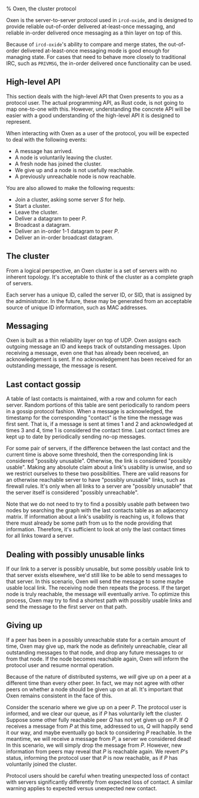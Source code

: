 % Oxen, the cluster protocol

Oxen is the server-to-server protocol used in `ircd-oxide`, and is designed to
provide reliable out-of-order delivered at-least-once messaging, and reliable
in-order delivered once messaging as a thin layer on top of this.

Because of `ircd-oxide`'s ability to compare and merge states, the out-of-order
delivered at-least-once messaging mode is good enough for managing state. For
cases that need to behave more closely to traditional IRC, such as `PRIVMSG`,
the in-order delivered once functionality can be used.

## High-level API

This section deals with the high-level API that Oxen presents to you as a
protocol user. The actual programming API, as Rust code, is not going to map
one-to-one with this. However, understanding the concrete API will be easier
with a good understanding of the high-level API it is designed to represent.

When interacting with Oxen as a user of the protocol, you will be expected to
deal with the following events:

  *  A message has arrived.
  *  A node is voluntarily leaving the cluster.
  *  A fresh node has joined the cluster.
  *  We give up and a node is not usefully reachable.
  *  A previously unreachable node is now reachable.

You are also allowed to make the following requests:

  *  Join a cluster, asking some server *S* for help.
  *  Start a cluster.
  *  Leave the cluster.
  *  Deliver a datagram to peer *P*.
  *  Broadcast a datagram.
  *  Deliver an in-order 1-1 datagram to peer *P*.
  *  Deliver an in-order broadcast datagram.

## The cluster

From a logical perspective, an Oxen cluster is a set of servers with no
inherent topology. It's acceptable to think of the cluster as a complete graph
of servers.

Each server has a unique ID, called the server ID, or SID, that is assigned by
the administrator. In the future, these may be generated from an acceptable
source of unique ID information, such as MAC addresses.

## Messaging

Oxen is built as a thin reliability layer on top of UDP. Oxen assigns each
outgoing message an ID and keeps track of outstanding messages. Upon receiving
a message, even one that has already been received, an acknowledgement is sent.
If no acknowledgement has been received for an outstanding message, the message
is resent.

## Last contact gossip

A table of last contacts is maintained, with a row and column for each server.
Random portions of this table are sent periodically to random peers in a gossip
protocol fashion. When a message is acknowledged, the timestamp for the
corresponding "contact" is the time the message was first sent. That is, if a
message is sent at times 1 and 2 and acknowledged at times 3 and 4, time 1 is
considered the contact time. Last contact times are kept up to date by
periodically sending no-op messages.

For some pair of servers, if the difference between the last contact and the
current time is above some threshold, then the corresponding link is considered
"possibly unusable". Otherwise, the link is considered "possibly usable".
Making any absolute claim about a link's usability is unwise, and so we
restrict ourselves to these two possibilities. There are valid reasons for an
otherwise reachable server to have "possibly unusable" links, such as firewall
rules. It's only when all links to a server are "possibly unusable" that the
server itself is considered "possibly unreachable".

Note that we do not need to try to find a possibly usable path between two
nodes by searching the graph with the last contacts table as an adjacency
matrix. If information about a link's usability is reaching us, it follows that
there must already be some path from us to the node providing that information.
Therefore, it's sufficient to look at only the last contact times for all links
toward a server.

## Dealing with possibly unusable links

If our link to a server is possibly unusable, but some possibly usable link to
that server exists elsewhere, we'd still like to be able to send messages to
that server. In this scenario, Oxen will send the message to some maybe usable
local link. The receiving node then repeats the process. If the target node is
truly reachable, the message will eventually arrive. To optimize this process,
Oxen may try to find a shortest path with possibly usable links and send the
message to the first server on that path.

## Giving up

If a peer has been in a possibly unreachable state for a certain amount of
time, Oxen may give up, mark the node as definitely unreachable, clear all
outstanding messages to that node, and drop any future messages to or from that
node. If the node becomes reachable again, Oxen will inform the protocol user
and resume normal operation.

Because of the nature of distributed systems, we *will* give up on a peer at a
different time than every other peer. In fact, we may not agree with other
peers on whether a node should be given up on at all. It's important that Oxen
remains consistent in the face of this.

Consider the scenario where we give up on a peer *P*. The protocol user is
informed, and we clear our queue, as if *P* has voluntarily left the cluster.
Suppose some other fully reachable peer *Q* has not yet given up on *P*. If *Q*
receives a message from *P* at this time, addressed to us, *Q* will happily
send it our way, and maybe eventually go back to considering *P* reachable. In
the meantime, we will receive a message from *P*, a server we considered dead!
In this scenario, we will simply drop the message from *P*. However, new
information from peers may reveal that *P* is reachable again. We revert *P*'s
status, informing the protocol user that *P* is now reachable, as if *P* has
voluntarily joined the cluster.

Protocol users should be careful when treating unexpected loss of contact with
servers significantly differently from expected loss of contact. A similar
warning applies to expected versus unexpected new contact.
